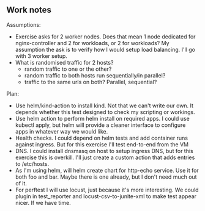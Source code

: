 ## Work notes


Assumptions:
  - Exercise asks for 2 worker nodes. Does that mean 1 node dedicated for nginx-controller and 2 for workloads, or 2 for workloads? My assumption the ask is to verify how I would setup load balancing. I'll go with 3 worker setup.
  - What is randomised traffic for 2 hosts?
    * random traffic to one or the other?
    * random traffic to both hosts run sequentially/in parallel?
    * traffic to the same urls on both? Parallel, sequential?


Plan:
  - Use helm/kind-action to install kind. Not that we can't write our own. It depends whether this test designed to check my scripting or workings.
  - Use helm action to perform helm install on required apps. I could use kubectl apply, but helm will provide a cleaner interface to configure apps in whatever way we would like. 
  - Health checks. I could depend on helm tests and add container runs against ingress. But for this exercise I'll test end-to-end from the VM
  - DNS. I could install dnsmasq on host to setup ingress DNS, but for this exercise this is overkill. I'll just create a custom action that adds entries to /etc/hosts.
  - As I'm using helm, will helm create chart for http-echo service. Use it for both foo and bar. Maybe there is one already, but I don't need much out of it.
  - For perftest I will use locust, just because it's more interesting. We could plugin in test_reporter and locust-csv-to-junite-xml to make test appear nicer. If we have time.

